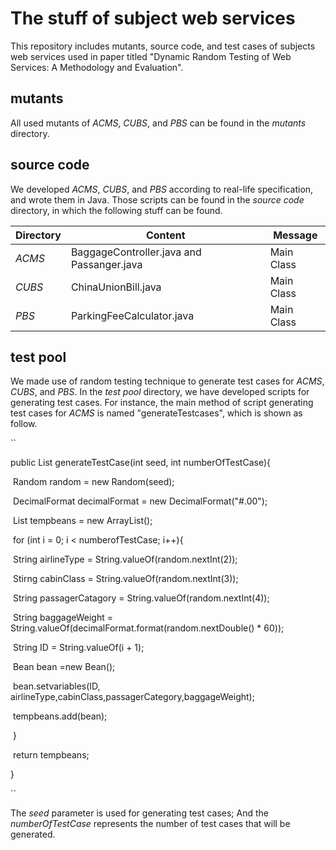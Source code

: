 # The stuff of subject web services

This repository includes mutants, source code, and test cases of subjects web services used in paper titled "Dynamic Random Testing of Web Services:
A Methodology and Evaluation".

## mutants

All used mutants of *ACMS*, *CUBS*, and *PBS* can be found in the *mutants* directory. 

## source code 

We developed *ACMS*, *CUBS*, and *PBS* according to real-life specification, and wrote them in Java. Those scripts can be found in the *source code* directory, in which the following stuff can be found.

| Directory | Content                                   | Message    |
| --------- | ----------------------------------------- | ---------- |
| *ACMS*    | BaggageController.java and Passanger.java | Main Class |
| *CUBS*    | ChinaUnionBill.java                       | Main Class |
| *PBS*     | ParkingFeeCalculator.java                 | Main Class |

## test pool

We made use of random testing technique to generate test cases for *ACMS*, *CUBS*, and *PBS*. In the *test pool* directory, we have developed scripts for generating test cases.  For instance, the main method of script generating test cases for *ACMS*   is named "generateTestcases", which is shown as follow.

``

public List<Bean> generateTestCase(int seed, int numberOfTestCase){

​	Random random = new Random(seed);

​	DecimalFormat decimalFormat = new DecimalFormat("#.00");

​	List<Bean> tempbeans = new ArrayList<Bean>();

​	for (int i = 0; i < numberofTestCase; i++){

​		String airlineType = String.valueOf(random.nextInt(2));

​		Stirng cabinClass = String.valueOf(random.nextInt(3));

​		String passagerCatagory = String.valueOf(random.nextInt(4));

​		String baggageWeight = String.valueOf(decimalFormat.format(random.nextDouble() * 60));

​		String ID = String.valueOf(i + 1);

​		Bean bean =new Bean();

​		bean.setvariables(ID, 		airlineType,cabinClass,passagerCategory,baggageWeight);

​		tempbeans.add(bean);

​	}

​	return tempbeans;

}

``

The *seed* parameter is used for generating test cases; And the *numberOfTestCase* represents the number of test cases that will be generated.